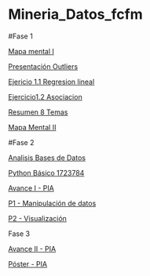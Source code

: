 # Mineria_Datos_fcfm
#Fase 1

[Mapa mental I](https://github.com/Dany-Coss/Mineria_Datos_fcfm/blob/master/MapaMental_1_1723784.pdf)


[Presentación Outliers](https://github.com/wendybazua/mineriadedatos/blob/master/Presentación_Outliers_Equipo%20%233.pdf)


[Ejericio 1.1 Regresion lineal](https://github.com/Dany-Coss/Mineria_Datos_fcfm/blob/master/Ejercicio_1.2_Asociaci%C3%B3n%20-%20Jupyter%20Notebook.pdf)


[Ejercicio1.2 Asociacion](https://github.com/Dany-Coss/Mineria_Datos_fcfm/blob/master/Ejercicio_1.2_Asociaci%C3%B3n%20-%20Jupyter%20Notebook.pdf)


[Resumen 8 Temas](https://github.com/Dany-Coss/Mineria_Datos_fcfm/blob/master/Resumenes.pdf)


[Mapa Mental II](https://github.com/Dany-Coss/Mineria_Datos_fcfm/blob/master/MapaMental_2_1723784.pdf)

#Fase 2

[Analisis Bases de Datos](https://github.com/Dany-Coss/Mineria_Datos_fcfm/blob/master/AnalisisBD_1723784.pdf)


[Python Básico 1723784](https://github.com/Dany-Coss/Mineria_Datos_fcfm/blob/master/PythonBasico_1723784.ipynb)


[Avance I - PIA](https://github.com/wendybazua/mineriadedatos/blob/master/Avance1-PIA_E13_G03%20.pdf)


[P1 - Manipulación de datos](https://github.com/JuanAlfredoCantuZavala/Mineria_de_Datos/blob/master/P1%20-%20Manipulaci%C3%B3n%20de%20datos.ipynb)


[P2 - Visualización](https://github.com/JuanAlfredoCantuZavala/Mineria_de_Datos/blob/master/P2%20-%20Visualizaci%C3%B3n%20de%20datos%20f.ipynb)


Fase 3


[Avance II - PIA](https://github.com/wendybazua/mineriadedatos/blob/master/AvancePIA_II_Grupo003_E13.ipynb)


[Póster - PIA](https://github.com/wendybazua/mineriadedatos/blob/master/Poster%20-%20Miner%C3%ADa%20de%20datos.pdf)
